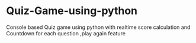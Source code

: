 # Quiz-Game-using-python
Console based Quiz game using python with realtime score calculation and Countdown for each question ,play again feature

